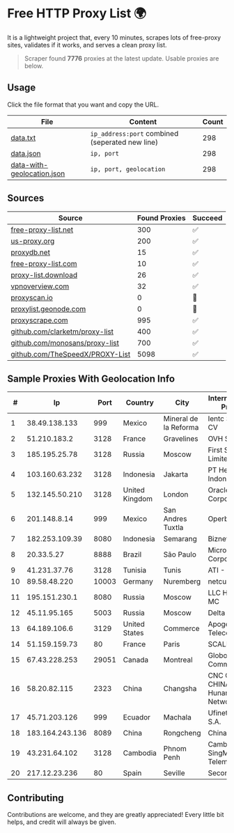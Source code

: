 
# Free HTTP Proxy List 🌍

It is a lightweight project that, every 10 minutes, scrapes lots of free-proxy sites, validates if it works, and serves a clean proxy list.


> Scraper found **7776** proxies at the latest update. Usable proxies are below.

## Usage

Click the file format that you want and copy the URL.


|File|Content|Count|
|----|-------|-----|
|[data.txt](https://raw.githubusercontent.com/themiralay/Proxy-List-World/master/data.txt)|`ip_address:port` combined (seperated new line)|298|
|[data.json](https://raw.githubusercontent.com/themiralay/Proxy-List-World/master/data.json)|`ip, port`|298|
|[data-with-geolocation.json](https://raw.githubusercontent.com/themiralay/Proxy-List-World/master/data-with-geolocation.json)|`ip, port, geolocation`|298|

## Sources

|Source|Found Proxies|Succeed|
|------|-------------|-------|
|[free-proxy-list.net](https://free-proxy-list.net)|300|✅|
|[us-proxy.org](https://www.us-proxy.org)|200|✅|
|[proxydb.net](http://proxydb.net)|15|✅|
|[free-proxy-list.com](https://free-proxy-list.com/?page=&port=&type%5B%5D=http&type%5B%5D=https&up_time=0&search=Search)|10|✅|
|[proxy-list.download](https://www.proxy-list.download/HTTP)|26|✅|
|[vpnoverview.com](https://vpnoverview.com/privacy/anonymous-browsing/free-proxy-servers)|32|✅|
|[proxyscan.io](https://www.proxyscan.io)|0|🚫|
|[proxylist.geonode.com](https://proxylist.geonode.com/api/proxy-list?limit=300&page=1&sort_by=lastChecked&sort_type=desc&protocols=http,https)|0|🚫|
|[proxyscrape.com](https://api.proxyscrape.com/v2/?request=displayproxies&protocol=http&timeout=10000&country=all&ssl=all&anonymity=all)|995|✅|
|[github.com/clarketm/proxy-list](https://raw.githubusercontent.com/clarketm/proxy-list/master/proxy-list-raw.txt)|400|✅|
|[github.com/monosans/proxy-list](https://raw.githubusercontent.com/monosans/proxy-list/main/proxies/http.txt)|700|✅|
|[github.com/TheSpeedX/PROXY-List](https://raw.githubusercontent.com/TheSpeedX/PROXY-List/master/http.txt)|5098|✅|


## Sample Proxies With Geolocation Info

|#|Ip|Port|Country|City|Internet Service Provider|
|-|--|----|-------|----|-------------------------|
|1|38.49.138.133|999|Mexico|Mineral de la Reforma|Ientc S De RL De CV|
|2|51.210.183.2|3128|France|Gravelines|OVH SAS|
|3|185.195.25.78|3128|Russia|Moscow|First Server Limited|
|4|103.160.63.232|3128|Indonesia|Jakarta|PT Herza Digital Indonesia|
|5|132.145.50.210|3128|United Kingdom|London|Oracle Corporation|
|6|201.148.8.14|999|Mexico|San Andres Tuxtla|Operbes|
|7|182.253.109.39|8080|Indonesia|Semarang|Biznet Metronet|
|8|20.33.5.27|8888|Brazil|São Paulo|Microsoft Corporation|
|9|41.231.37.76|3128|Tunisia|Tunis|ATI - ISP|
|10|89.58.48.220|10003|Germany|Nuremberg|netcup GmbH|
|11|195.151.230.1|8080|Russia|Moscow|LLC Home Me MC|
|12|45.11.95.165|5003|Russia|Moscow|Delta Ltd|
|13|64.189.106.6|3129|United States|Commerce|Apogee Telecom Inc.|
|14|51.159.159.73|80|France|Paris|SCALEWAY|
|15|67.43.228.253|29051|Canada|Montreal|GloboTech Communications|
|16|58.20.82.115|2323|China|Changsha|CNC Group CHINA169 Hunan Province Network|
|17|45.71.203.126|999|Ecuador|Machala|Ufinet Panama S.A.|
|18|183.164.243.136|8089|China|Rongcheng|Chinanet|
|19|43.231.64.102|3128|Cambodia|Phnom Penh|Cambodian SingMeng Telemedia Co|
|20|217.12.23.236|80|Spain|Seville|Secondary Node|



## Contributing

Contributions are welcome, and they are greatly appreciated! Every
little bit helps, and credit will always be given.

